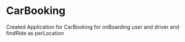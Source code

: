 # CarBooking

Created Application for CarBooking for onBoarding user and driver and findRide as perLocation
